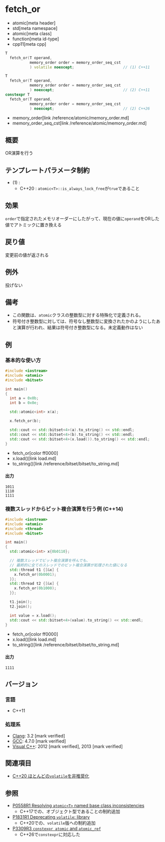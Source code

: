 # fetch_or
* atomic[meta header]
* std[meta namespace]
* atomic[meta class]
* function[meta id-type]
* cpp11[meta cpp]

```cpp
T
  fetch_or(T operand,
           memory_order order = memory_order_seq_cst
           ) volatile noexcept;                      // (1) C++11

T
  fetch_or(T operand,
           memory_order order = memory_order_seq_cst
           ) noexcept;                               // (2) C++11
constexpr T
  fetch_or(T operand,
           memory_order order = memory_order_seq_cst
           ) noexcept;                               // (2) C++26
```
* memory_order[link /reference/atomic/memory_order.md]
* memory_order_seq_cst[link /reference/atomic/memory_order.md]

## 概要
OR演算を行う


## テンプレートパラメータ制約
- (1) :
    - C++20 : `atomic<T>::is_always_lock_free`が`true`であること


## 効果
`order`で指定されたメモリオーダーにしたがって、現在の値に`operand`をORした値でアトミックに置き換える


## 戻り値
変更前の値が返される


## 例外
投げない


## 備考
- この関数は、`atomic`クラスの整数型に対する特殊化で定義される。
- 符号付き整数型に対しては、符号なし整数型に変換されたかのようにしたあと演算が行われ、結果は符号付き整数型になる。未定義動作はない


## 例
### 基本的な使い方
```cpp example
#include <iostream>
#include <atomic>
#include <bitset>

int main()
{
  int a = 0x0b;
  int b = 0x0e;

  std::atomic<int> x(a);

  x.fetch_or(b);

  std::cout << std::bitset<4>(a).to_string() << std::endl;
  std::cout << std::bitset<4>(b).to_string() << std::endl;
  std::cout << std::bitset<4>(x.load()).to_string() << std::endl;
}
```
* fetch_or[color ff0000]
* x.load()[link load.md]
* to_string()[link /reference/bitset/bitset/to_string.md]

#### 出力
```
1011
1110
1111
```

### 複数スレッドからビット複合演算を行う例 (C++14)
```cpp example
#include <iostream>
#include <atomic>
#include <thread>
#include <bitset>

int main()
{
  std::atomic<int> x{0b0110};

  // 複数スレッドでビット複合演算を呼んでも、
  // 最終的に全てのスレッドでのビット複合演算が処理された値になる
  std::thread t1 {[&x] {
    x.fetch_or(0b0001);
  }};
  std::thread t2 {[&x] {
    x.fetch_or(0b1000);
  }};

  t1.join();
  t2.join();

  int value = x.load();
  std::cout << std::bitset<4>(value).to_string() << std::endl;
}
```
* fetch_or[color ff0000]
* x.load()[link load.md]
* to_string()[link /reference/bitset/bitset/to_string.md]

#### 出力
```
1111
```

## バージョン
### 言語
- C++11

### 処理系
- [Clang](/implementation.md#clang): 3.2 [mark verified]
- [GCC](/implementation.md#gcc): 4.7.0 [mark verified]
- [Visual C++](/implementation.md#visual_cpp): 2012 [mark verified], 2013 [mark verified]


## 関連項目
- [C++20 ほとんどの`volatile`を非推奨化](/lang/cpp20/deprecating_volatile.md)


## 参照
- [P0558R1 Resolving `atomic<T>` named base class inconsistencies](http://www.open-std.org/jtc1/sc22/wg21/docs/papers/2017/p0558r1.pdf)
    - C++17での、オブジェクト型であることの制約追加
- [P1831R1 Deprecating `volatile`: library](http://www.open-std.org/jtc1/sc22/wg21/docs/papers/2020/p1831r1.html)
    - C++20での、`volatile`版への制約追加
- [P3309R3 `constexpr atomic` and `atomic_ref`](https://open-std.org/jtc1/sc22/wg21/docs/papers/2024/p3309r3.html)
    - C++26で`constexpr`に対応した
